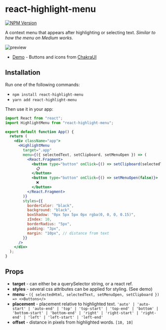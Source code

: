 # react-highlight-menu

[![NPM Version](https://shields.io/npm/v/react-highlight-menu)](https://www.npmjs.com/package/react-highlight-menu)

A context menu that appears after highlighting or selecting text.
_Similar to how the menu on Medium works._

![preview](https://asyndesis.github.io/react-highlight-menu/preview.png)

- [Demo](https://asyndesis.github.io/react-highlight-menu/) - Buttons and icons from [ChakraUI](https://chakra-ui.com/)

## Installation

Run one of the following commands:

- `npm install react-highlight-menu`
- `yarn add react-highlight-menu`

Then use it in your app:

```jsx
import React from "react";
import HighlightMenu from "react-highlight-menu";

export default function App() {
  return (
    <div className="app">
      <HighlightMenu
        target=".app"
        menu={({ selectedText, setClipboard, setMenuOpen }) => (
          <React.Fragment>
            <button type="button" onClick={() => setClipboard(selectedText)}>
              📋
            </button>
            <button type="button" onClick={() => setMenuOpen(false)}>
              ❌
            </button>
          </React.Fragment>
        )}
        styles={{
          borderColor: "black",
          background: "black",
          boxShadow: "0px 5px 5px 0px rgba(0, 0, 0, 0.15)",
          zIndex: 10,
          borderRadius: "5px",
          padding: "3px",
          margin: "10px", // distance from text
        }}
      />
    </div>
  );
}
```

## Props

- **target** - can either be a querySelector string, or a react ref.
- **styles** - several css attributes can be applied for styling. (See demo)
- **menu** - `({ selectedHtml, selectedText, setMenuOpen, setClipboard }) => <>Buttons</>`
- **placement** - placement relative to highlighted text. `'auto' | 'auto-start' | 'auto-end' | 'top' | 'top-start' | 'top-end' | 'bottom' | 'bottom-start' | 'bottom-end' | 'right' | 'right-start' | 'right-end' | 'left' | 'left-start' | 'left-end'`
- **offset** - distance in pixels from highlighted words. `[10, 10]`

